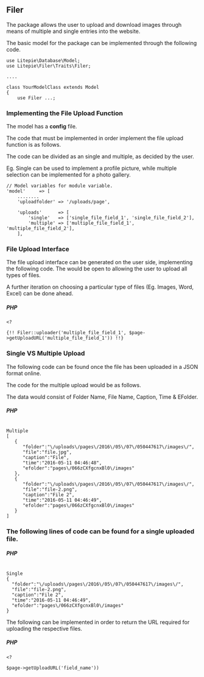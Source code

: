 ## Filer
The package allows the user to upload and download images through means of multiple and single entries into the website.

The basic model for the package can be implemented through the following code. 

    use Litepie\Database\Model;
    use Litepie\Filer\Traits\Filer;

    ....

    class YourModelClass extends Model
    {
        use Filer ...;


### Implementing the File Upload Function
The model has a **config** file.

The code that must be implemented in order implement the file upload function is as follows.

The code can be divided as an single and multiple, as decided by the user. 

Eg. Single can be used to implement a profile picture, while multiple selection can be implemented for a photo gallery. 

    // Model variables for module variable.
    'model'     => [
        ........
        'uploadfolder' => '/uploads/page',

        'uploads'      => [
            'single'   => ['single_file_field_1', 'single_file_field_2'],
            'multiple' => ['multiple_file_field_1', 'multiple_file_field_2'],
        ],



### File Upload Interface
The file upload interface can be generated on the user side, implementing the following code. The would be open to allowing the user to upload all types of files.

A further iteration on choosing a particular type of files (Eg. Images, Word, Excel) can be done ahead. 
##### PHP
 ```
 <?

{!! Filer::uploader('multiple_file_field_1', $page->getUploadURL('multiple_file_field_1')) !!}

 ```
 ### Single VS Multiple Upload
 The following code can be found once the file has been uploaded in a JSON format online. 

The code for the multiple upload would be as follows. 

The data would consist of Folder Name, File Name, Caption, Time & EFolder. 
##### PHP
```

Multiple
[  
   {  
      "folder":"\/uploads\/pages\/2016\/05\/07\/050447617\/images\/",
      "file":"file.jpg",
      "caption":"File",
      "time":"2016-05-11 04:46:48",
      "efolder":"pages\/066zCXfgcnxBl0\/images"
   },
   {  
      "folder":"\/uploads\/pages\/2016\/05\/07\/050447617\/images\/",
      "file":"file-2.png",
      "caption":"File 2",
      "time":"2016-05-11 04:46:49",
      "efolder":"pages\/066zCXfgcnxBl0\/images"
   }
]
```
### The following lines of code can be found for a single uploaded file.
##### PHP
```

Single
{  
  "folder":"\/uploads\/pages\/2016\/05\/07\/050447617\/images\/",
  "file":"file-2.png",
  "caption":"File 2",
  "time":"2016-05-11 04:46:49",
  "efolder":"pages\/066zCXfgcnxBl0\/images"
}
```
The following can be implemented in order to return the URL required for uploading the respective files.
##### PHP
```
<?

$page->getUploadURL('field_name'))
```
